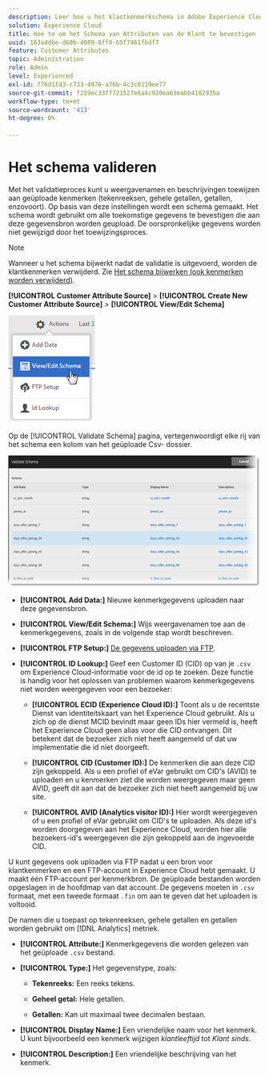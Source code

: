 ```yaml
---
description: Leer hoe u het klantkenmerkschema in Adobe Experience Cloud kunt valideren.
solution: Experience Cloud
title: Hoe te om het Schema van Attributen van de Klant te bevestigen
uuid: 163a4dbe-d60b-4089-8ff8-65f7461fbdf7
feature: Customer Attributes
topic: Administration
role: Admin
level: Experienced
exl-id: 776d1fd3-c733-4970-a76b-4c3c0119ee77
source-git-commit: f229ec33ff721527e6a4c920ea63eabb4102935a
workflow-type: tm+mt
source-wordcount: '413'
ht-degree: 0%

---
```


# Het schema valideren

Met het validatieproces kunt u weergavenamen en beschrijvingen toewijzen aan geüploade kenmerken (tekenreeksen, gehele getallen, getallen, enzovoort). Op basis van deze instellingen wordt een schema gemaakt. Het schema wordt gebruikt om alle toekomstige gegevens te bevestigen die aan deze gegevensbron worden geupload. De oorspronkelijke gegevens worden niet gewijzigd door het toewijzingsproces.

>[!NOTE]
>
>Wanneer u het schema bijwerkt nadat de validatie is uitgevoerd, worden de klantkenmerken verwijderd. Zie [Het schema bijwerken (ook kenmerken worden verwijderd)](t-crs-usecase.md#task_6568898BB7C44A42ABFB86532B89063C).

**[!UICONTROL Customer Attribute Source]** > **[!UICONTROL Create New Customer Attribute Source]** > **[!UICONTROL View/Edit Schema]**

![Een schema bewerken](assets/view_edit_schema.png)

Op de [!UICONTROL Validate Schema] pagina, vertegenwoordigt elke rij van het schema een kolom van het geüploade Csv- dossier.

![Schema-pagina in Experience Cloud valideren](assets/06_crs_usecase.png)

* **[!UICONTROL Add Data:]** Nieuwe kenmerkgegevens uploaden naar deze gegevensbron.

* **[!UICONTROL View/Edit Schema:]** Wijs weergavenamen toe aan de kenmerkgegevens, zoals in de volgende stap wordt beschreven.

* **[!UICONTROL FTP Setup:]** [De gegevens uploaden via FTP](t-upload-attributes-ftp.md#task_591C3B6733424718A62453D2F8ADF73B).

* **[!UICONTROL ID Lookup:]** Geef een Customer ID (CID) op van je `.csv` om Experience Cloud-informatie voor de id op te zoeken. Deze functie is handig voor het oplossen van problemen waarom kenmerkgegevens niet worden weergegeven voor een bezoeker:

   * **[!UICONTROL ECID (Experience Cloud ID):]** Toont als u de recentste Dienst van identiteitskaart van het Experience Cloud gebruikt. Als u zich op de dienst MCID bevindt maar geen IDs hier vermeld is, heeft het Experience Cloud geen alias voor die CID ontvangen. Dit betekent dat de bezoeker zich niet heeft aangemeld of dat uw implementatie die id niet doorgeeft.

   * **[!UICONTROL CID (Customer ID):]** De kenmerken die aan deze CID zijn gekoppeld. Als u een profiel of eVar gebruikt om CID&#39;s (AVID) te uploaden en u kenmerken ziet die worden weergegeven maar geen AVID, geeft dit aan dat de bezoeker zich niet heeft aangemeld bij uw site.

   * **[!UICONTROL AVID (Analytics visitor ID):]** Hier wordt weergegeven of u een profiel of eVar gebruikt om CID&#39;s te uploaden. Als deze id&#39;s worden doorgegeven aan het Experience Cloud, worden hier alle bezoekers-id&#39;s weergegeven die zijn gekoppeld aan de ingevoerde CID.

U kunt gegevens ook uploaden via FTP nadat u een bron voor klantkenmerken en een FTP-account in Experience Cloud hebt gemaakt. U maakt één FTP-account per kenmerkbron. De geüploade bestanden worden opgeslagen in de hoofdmap van dat account. De gegevens moeten in `.csv` formaat, met een tweede formaat `.fin` om aan te geven dat het uploaden is voltooid.

De namen die u toepast op tekenreeksen, gehele getallen en getallen worden gebruikt om [!DNL Analytics] metriek.

* **[!UICONTROL Attribute:]** Kenmerkgegevens die worden gelezen van het geüploade `.csv` bestand.

* **[!UICONTROL Type:]** Het gegevenstype, zoals:

   * **Tekenreeks:** Een reeks tekens.

   * **Geheel getal:** Hele getallen.

   * **Getallen:** Kan uit maximaal twee decimalen bestaan.

* **[!UICONTROL Display Name:]** Een vriendelijke naam voor het kenmerk. U kunt bijvoorbeeld een kenmerk wijzigen *klantleeftijd* tot *Klant sinds*.

* **[!UICONTROL Description:]** Een vriendelijke beschrijving van het kenmerk.
